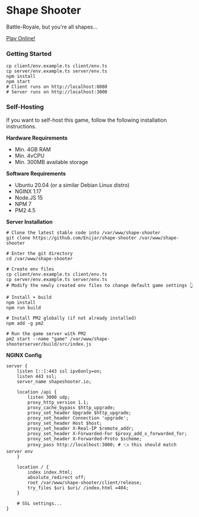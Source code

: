# Shape Shooter

Battle-Royale, but you're all shapes...

[Play Online!](https://shapeshooter.io)

### Getting Started

```shell
cp client/env.example.ts client/env.ts
cp server/env.example.ts server/env.ts
npm install
npm start
# Client runs on http://localhost:8080
# Server runs on http://localhost:3000
```

### Self-Hosting

If you want to self-host this game, follow the following installation instructions.

**Hardware Requirements**

- Min. 4GB RAM
- Min. 4vCPU
- Min. 300MB available storage

**Software Requirements**

- Ubuntu 20.04 (or a similar Debian Linux distro)
- NGINX 1.17
- Node.JS 15
- NPM 7
- PM2 4.5

**Server Installation**

```shell
# Clone the latest stable code into /var/www/shape-shooter
git clone https://github.com/Enijar/shape-shooter /var/www/shape-shooter

# Enter the git directory
cd /var/www/shape-shooter

# Create env files
cp client/env.example.ts client/env.ts
cp server/env.example.ts server/env.ts
# Modify the newly created env files to change default game settings 👆

# Install + build
npm install
npm run build

# Install PM2 globally (if not already installed)
npm add -g pm2

# Run the game server with PM2
pm2 start --name "game" /var/www/shape-shooterserver/build/src/index.js
```

**NGINX Config**

```text
server {
    listen [::]:443 ssl ipv6only=on;
    listen 443 ssl;
    server_name shapeshooter.io;

    location /api {
        listen 3000 udp;
        proxy_http_version 1.1;
        proxy_cache_bypass $http_upgrade;
        proxy_set_header Upgrade $http_upgrade;
        proxy_set_header Connection 'upgrade';
        proxy_set_header Host $host;
        proxy_set_header X-Real-IP $remote_addr;
        proxy_set_header X-Forwarded-For $proxy_add_x_forwarded_for;
        proxy_set_header X-Forwarded-Proto $scheme;
        proxy_pass http://localhost:3000; # 👈 this should match server env
    }

    location / {
        index index.html;
        absolute_redirect off;
        root /var/www/shape-shooter/client/release;
        try_files $uri $uri/ /index.html =404;
    }

    # SSL settings...
}
```
